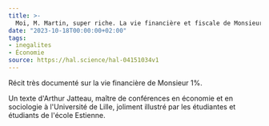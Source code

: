 ```yaml
---
title: >-
  Moi, M. Martin, super riche. La vie financière et fiscale de Monsieur 1 %
date: "2023-10-18T00:00:00+02:00"
tags: 
- inegalites
- Économie
source: https://hal.science/hal-04151034v1
---
```

Récit très documenté sur la vie financière de Monsieur 1%.

Un texte d'Arthur Jatteau, maître de conférences en économie et en sociologie à l'Université de Lille, joliment illustré par les étudiantes et étudiants de l'école Estienne.